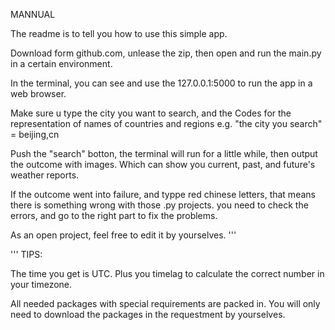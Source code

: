 MANNUAL

The readme is to tell you how to use this simple app.

Download form github.com, unlease the zip,
then open and run the main.py in a certain environment.

In the terminal, you can see and use the 127.0.0.1:5000 to run the app
in a web browser.

Make sure u type the city you want to search, 
and the Codes for the representation of names of countries and regions
e.g. "the city you search" = beijing,cn

Push the "search" botton,
the terminal will run for a little while,
then output the outcome with images.
Which can show you current, past, and future's weather reports.

If the outcome went into failure, 
and typpe red chinese letters, 
that means there is something wrong with those .py projects.
you need to check the errors, 
and go to the right part to fix the problems.

As an open project,
feel free to edit it by yourselves.
'''

'''
TIPS:

The time you get is UTC.
Plus you timelag to calculate the correct number in your timezone.

All needed packages with special requirements are packed in.
You will only need to download the packages in the requestment by yourselves.
